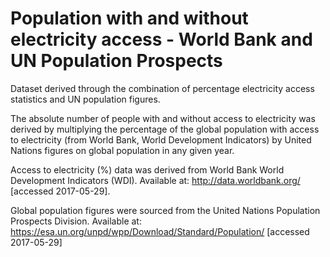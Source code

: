 # Population with and without electricity access - World Bank and UN Population Prospects

Dataset derived through the combination of percentage electricity access statistics and UN population figures.

The absolute number of people with and without access to electricity was derived by multiplying the percentage of the global population with access to electricity (from World Bank, World Development Indicators) by United Nations figures on global population in any given year.

Access to electricity (%) data was derived from World Bank World Development Indicators (WDI). Available at: http://data.worldbank.org/ [accessed 2017-05-29].

Global population figures were sourced from the United Nations Population Prospects Division. Available at: https://esa.un.org/unpd/wpp/Download/Standard/Population/ [accessed 2017-05-29]